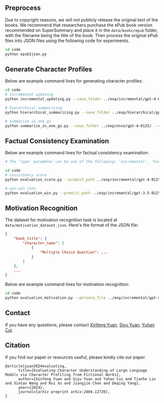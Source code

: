 ## Preprocess
Due to copyright reasons, we will not publicly release the original text of the books. We recommend that researchers purchase the ePub book version recommended on SuperSummary and place it in the `data/books/epub` folder, with the filename being the title of the book. Then process the original ePub files into JSON files using the following code for experiments.

```bash
cd code
python epub2json.py
```

## Generate Character Profiles
Below are example command lines for generating character profiles:

```bash
cd code
# incremental updating
python incremental_updating.py --save_folder ../exp/incremental/gpt-4-0125/ --chunk_size 3000 --max_summary_len 1200 --prompt profile_incremental

# hierarchical summarizing
python hierarchical_summarizing.py --save_folder ../exp/hierarchical/gpt-4-0125/ --chunk_size 3000 --max_summary_len 1200 --prompt profile_hierarchical

# summarize in one go
python summarize_in_one_go.py --save_folder ../exp/once/gpt-4-0125/ --chunk_size 120000 --max_summary_len 1200 --model gpt4 --prompt profile_once
```

## Factual Consistency Examination

Below are example command lines for factual consistency examination:

```bash
# The 'type' parameter can be one of the following: 'incremental', 'hierarchical', 'once'.

cd code
# consistency score
python evaluation_score.py --predict_path ../exp/incremental/gpt-4-0125/result.json --golden_path ../data/truth_persona_all_dimension.json --type incremental

# win-win rate
python evaluation_win.py --predict_path ../exp/incremental/gpt-3.5-0125/result.json --predict_path_gpt4 ../exp/incremental/gpt-4-0125/result.json --golden_path ../data/truth_persona_all_dimension.json --type incremental
```

## Motivation Recognition
The dataset for motivation recognition task is located at `data/motivation_dataset.json`.
Here's the format of the JSON file:
```json
{
    "book_title": {
        "character_name": [
            {
                "Multiple Choice Question": ...
            }
        ]
    },
    ...
}
``` 

Below are example command lines for motivation recognition:

```bash
cd code
python evaluation_motivation.py --persona_file ../exp/incremental/gpt-4-0125/result.json --type incremental --num_attempts 3
```

## Contact
If you have any questions, please contact [Xinfeng Yuan](xfyuan23@m.fudan.edu.cn), [Siyu Yuan](syyuan21@m.fudan.edu.cn), [Yuhan Cui](yhcui20@fudan.edu.cn).

## Citation
If you find our paper or resources useful, please kindly cite our paper.

```
@article{yuan2024evaluating,
      title={Evaluating Character Understanding of Large Language Models via Character Profiling from Fictional Works}, 
      author={Xinfeng Yuan and Siyu Yuan and Yuhan Cui and Tianhe Lin and Xintao Wang and Rui Xu and Jiangjie Chen and Deqing Yang},
      year={2024},
      journal={arXiv preprint arXiv:2404.12726},
}
```